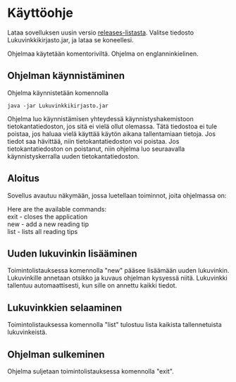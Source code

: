 # Käyttöohje

Lataa sovelluksen uusin versio [releases-listasta](https://github.com/H4m5t3r/Lukuvinkkikirjasto/releases). Valitse tiedosto Lukuvinkkikirjasto.jar, ja lataa se koneellesi. 

Ohjelmaa käytetään komentoriviltä. Ohjelma on englanninkielinen.

## Ohjelman käynnistäminen
Ohjelma käynnistetään komennolla 
```
java -jar Lukuvinkkikirjasto.jar
```
Ohjelma luo käynnistämisen yhteydessä käynnistyshakemistoon tietokantatiedoston, jos sitä ei vielä ollut olemassa. Tätä tiedostoa ei tule poistaa, jos haluaa vielä käyttää käytön aikana tallentamiaan tietoja. Jos tiedot saa hävittää, niin tietokantatiedoston voi poistaa. Jos tietokantatiedoston on poistanut, niin ohjelma luo seuraavalla käynnistyskerralla uuden tietokantatiedoston.

## Aloitus
Sovellus avautuu näkymään, jossa luetellaan toiminnot, joita ohjelmassa on:

Here are the available commands:  
exit - closes the application  
new  - add a new reading tip  
list - lists all reading tips  

## Uuden lukuvinkin lisääminen
Toimintolistauksessa komennolla "new" pääsee lisäämään uuden lukuvinkin. Lukuvinkille annetaan otsikko ja kuvaus ohjelman kysyessä niitä. Lukuvinkki tallentuu automaattisesti, kun sille on annettu kaikki tiedot.  

## Lukuvinkkien selaaminen
Toimintolistauksessa komennolla "list" tulostuu lista kaikista tallennetuista lukuvinkeistä. 

## Ohjelman sulkeminen
Ohjelma suljetaan toimintolistauksessa komennolla "exit". 
